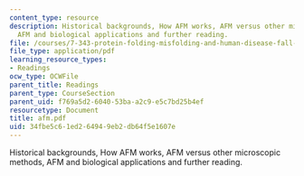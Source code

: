 ```yaml
---
content_type: resource
description: Historical backgrounds, How AFM works, AFM versus other microscopic methods,
  AFM and biological applications and further reading.
file: /courses/7-343-protein-folding-misfolding-and-human-disease-fall-2004/34fbe5c61ed264949eb2db64f5e1607e_afm.pdf
file_type: application/pdf
learning_resource_types:
- Readings
ocw_type: OCWFile
parent_title: Readings
parent_type: CourseSection
parent_uid: f769a5d2-6040-53ba-a2c9-e5c7bd25b4ef
resourcetype: Document
title: afm.pdf
uid: 34fbe5c6-1ed2-6494-9eb2-db64f5e1607e
---
```

Historical backgrounds, How AFM works, AFM versus other microscopic methods, AFM and biological applications and further reading.

